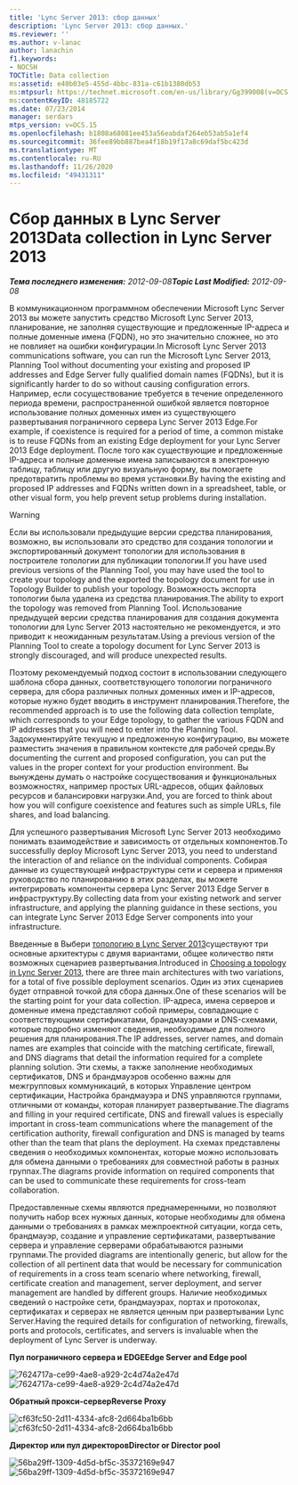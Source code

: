```yaml
---
title: 'Lync Server 2013: сбор данных'
description: 'Lync Server 2013: сбор данных.'
ms.reviewer: ''
ms.author: v-lanac
author: lanachin
f1.keywords:
- NOCSH
TOCTitle: Data collection
ms:assetid: e40b03e5-455d-4bbc-831a-c61b1380db53
ms:mtpsurl: https://technet.microsoft.com/en-us/library/Gg399008(v=OCS.15)
ms:contentKeyID: 48185722
ms.date: 07/23/2014
manager: serdars
mtps_version: v=OCS.15
ms.openlocfilehash: b1808a68081ee453a56eabdaf264eb53ab5a1ef4
ms.sourcegitcommit: 36fee89bb887bea4f18b19f17a8c69daf5bc423d
ms.translationtype: MT
ms.contentlocale: ru-RU
ms.lasthandoff: 11/26/2020
ms.locfileid: "49431311"
---
```

# <a name="data-collection-in-lync-server-2013"></a><span data-ttu-id="4cc60-103">Сбор данных в Lync Server 2013</span><span class="sxs-lookup"><span data-stu-id="4cc60-103">Data collection in Lync Server 2013</span></span>

<div data-xmlns="http://www.w3.org/1999/xhtml">

<div class="topic" data-xmlns="http://www.w3.org/1999/xhtml" data-msxsl="urn:schemas-microsoft-com:xslt" data-cs="https://msdn.microsoft.com/">

<div data-asp="https://msdn2.microsoft.com/asp">



</div>

<div id="mainSection">

<div id="mainBody"><span data-ttu-id="4cc60-104">

<span> </span></span><span class="sxs-lookup"><span data-stu-id="4cc60-104">

<span> </span></span></span>

<span data-ttu-id="4cc60-105">_**Тема последнего изменения:** 2012-09-08_</span><span class="sxs-lookup"><span data-stu-id="4cc60-105">_**Topic Last Modified:** 2012-09-08_</span></span>

<span data-ttu-id="4cc60-106">В коммуникационном программном обеспечении Microsoft Lync Server 2013 вы можете запустить средство Microsoft Lync Server 2013, планирование, не заполняя существующие и предложенные IP-адреса и полные доменные имена (FQDN), но это значительно сложнее, но это не повлияет на ошибки конфигурации.</span><span class="sxs-lookup"><span data-stu-id="4cc60-106">In Microsoft Lync Server 2013 communications software, you can run the Microsoft Lync Server 2013, Planning Tool without documenting your existing and proposed IP addresses and Edge Server fully qualified domain names (FQDNs), but it is significantly harder to do so without causing configuration errors.</span></span> <span data-ttu-id="4cc60-107">Например, если сосуществование требуется в течение определенного периода времени, распространенной ошибкой является повторное использование полных доменных имен из существующего развертывания пограничного сервера Lync Server 2013 Edge.</span><span class="sxs-lookup"><span data-stu-id="4cc60-107">For example, if coexistence is required for a period of time, a common mistake is to reuse FQDNs from an existing Edge deployment for your Lync Server 2013 Edge deployment.</span></span> <span data-ttu-id="4cc60-108">После того как существующие и предложенные IP-адреса и полные доменные имена записываются в электронную таблицу, таблицу или другую визуальную форму, вы помогаете предотвратить проблемы во время установки.</span><span class="sxs-lookup"><span data-stu-id="4cc60-108">By having the existing and proposed IP addresses and FQDNs written down in a spreadsheet, table, or other visual form, you help prevent setup problems during installation.</span></span>

<div>


> [!WARNING]  
> <span data-ttu-id="4cc60-109">Если вы использовали предыдущие версии средства планирования, возможно, вы использовали это средство для создания топологии и экспортированный документ топологии для использования в построителе топологии для публикации топологии.</span><span class="sxs-lookup"><span data-stu-id="4cc60-109">If you have used previous versions of the Planning Tool, you may have used the tool to create your topology and the exported the topology document for use in Topology Builder to publish your topology.</span></span> <span data-ttu-id="4cc60-110">Возможность экспорта топологии была удалена из средства планирования.</span><span class="sxs-lookup"><span data-stu-id="4cc60-110">The ability to export the topology was removed from Planning Tool.</span></span> <span data-ttu-id="4cc60-111">Использование предыдущей версии средства планирования для создания документа топологии для Lync Server 2013 настоятельно не рекомендуется, и это приводит к неожиданным результатам.</span><span class="sxs-lookup"><span data-stu-id="4cc60-111">Using a previous version of the Planning Tool to create a topology document for Lync Server 2013 is strongly discouraged, and will produce unexpected results.</span></span>



</div>

<span data-ttu-id="4cc60-112">Поэтому рекомендуемый подход состоит в использовании следующего шаблона сбора данных, соответствующего топологии пограничного сервера, для сбора различных полных доменных имен и IP-адресов, которые нужно будет вводить в инструмент планирования.</span><span class="sxs-lookup"><span data-stu-id="4cc60-112">Therefore, the recommended approach is to use the following data collection template, which corresponds to your Edge topology, to gather the various FQDN and IP addresses that you will need to enter into the Planning Tool.</span></span> <span data-ttu-id="4cc60-113">Задокументируйте текущую и предложенную конфигурацию, вы можете разместить значения в правильном контексте для рабочей среды.</span><span class="sxs-lookup"><span data-stu-id="4cc60-113">By documenting the current and proposed configuration, you can put the values in the proper context for your production environment.</span></span> <span data-ttu-id="4cc60-114">Вы вынуждены думать о настройке сосуществования и функциональных возможностях, например простых URL-адресов, общих файловых ресурсов и балансировки нагрузки.</span><span class="sxs-lookup"><span data-stu-id="4cc60-114">And, you are forced to think about how you will configure coexistence and features such as simple URLs, file shares, and load balancing.</span></span>

<span data-ttu-id="4cc60-115">Для успешного развертывания Microsoft Lync Server 2013 необходимо понимать взаимодействие и зависимость от отдельных компонентов.</span><span class="sxs-lookup"><span data-stu-id="4cc60-115">To successfully deploy Microsoft Lync Server 2013, you need to understand the interaction of and reliance on the individual components.</span></span> <span data-ttu-id="4cc60-116">Собирая данные из существующей инфраструктуры сети и сервера и применяя руководство по планированию в этих разделах, вы можете интегрировать компоненты сервера Lync Server 2013 Edge Server в инфраструктуру.</span><span class="sxs-lookup"><span data-stu-id="4cc60-116">By collecting data from your existing network and server infrastructure, and applying the planning guidance in these sections, you can integrate Lync Server 2013 Edge Server components into your infrastructure.</span></span>

<span data-ttu-id="4cc60-117">Введенные в Выбери [топологию в Lync Server 2013](lync-server-2013-choosing-a-topology.md)существуют три основные архитектуры с двумя вариантами, общее количество пяти возможных сценариев развертывания.</span><span class="sxs-lookup"><span data-stu-id="4cc60-117">Introduced in [Choosing a topology in Lync Server 2013](lync-server-2013-choosing-a-topology.md), there are three main architectures with two variations, for a total of five possible deployment scenarios.</span></span> <span data-ttu-id="4cc60-118">Один из этих сценариев будет отправной точкой для сбора данных.</span><span class="sxs-lookup"><span data-stu-id="4cc60-118">One of these scenarios will be the starting point for your data collection.</span></span> <span data-ttu-id="4cc60-119">IP-адреса, имена серверов и доменные имена представляют собой примеры, совпадающие с соответствующими сертификатами, брандмауэрами и DNS-схемами, которые подробно изменяют сведения, необходимые для полного решения для планирования.</span><span class="sxs-lookup"><span data-stu-id="4cc60-119">The IP addresses, server names, and domain names are examples that coincide with the matching certificate, firewall, and DNS diagrams that detail the information required for a complete planning solution.</span></span> <span data-ttu-id="4cc60-120">Эти схемы, а также заполнение необходимых сертификатов, DNS и брандмауэров особенно важны для межгрупповых коммуникаций, в которых Управление центром сертификации, Настройка брандмауэра и DNS управляются группами, отличными от команды, которая планирует развертывание.</span><span class="sxs-lookup"><span data-stu-id="4cc60-120">The diagrams and filling in your required certificate, DNS and firewall values is especially important in cross-team communications where the management of the certification authority, firewall configuration and DNS is managed by teams other than the team that plans the deployment.</span></span> <span data-ttu-id="4cc60-121">На схемах представлены сведения о необходимых компонентах, которые можно использовать для обмена данными о требованиях для совместной работы в разных группах.</span><span class="sxs-lookup"><span data-stu-id="4cc60-121">The diagrams provide information on required components that can be used to communicate these requirements for cross-team collaboration.</span></span>

<span data-ttu-id="4cc60-122">Предоставленные схемы являются преднамеренными, но позволяют получить набор всех нужных данных, которые необходимы для обмена данными о требованиях в рамках межпроектной ситуации, когда сеть, брандмауэр, создание и управление сертификатами, развертывание сервера и управление серверами обрабатываются разными группами.</span><span class="sxs-lookup"><span data-stu-id="4cc60-122">The provided diagrams are intentionally generic, but allow for the collection of all pertinent data that would be necessary for communication of requirements in a cross team scenario where networking, firewall, certificate creation and management, server deployment, and server management are handled by different groups.</span></span> <span data-ttu-id="4cc60-123">Наличие необходимых сведений о настройке сети, брандмауэрах, портах и протоколах, сертификатах и серверах не является ценным при развертывании Lync Server.</span><span class="sxs-lookup"><span data-stu-id="4cc60-123">Having the required details for configuration of networking, firewalls, ports and protocols, certificates, and servers is invaluable when the deployment of Lync Server is underway.</span></span>

<span data-ttu-id="4cc60-124">**Пул пограничного сервера и EDGE**</span><span class="sxs-lookup"><span data-stu-id="4cc60-124">**Edge Server and Edge pool**</span></span>

<span data-ttu-id="4cc60-125">![7624717a-ce99-4ae8-a929-2c4d74a2e47d](images/Gg399008.7624717a-ce99-4ae8-a929-2c4d74a2e47d(OCS.15).jpg "7624717a-ce99-4ae8-a929-2c4d74a2e47d")</span><span class="sxs-lookup"><span data-stu-id="4cc60-125">![7624717a-ce99-4ae8-a929-2c4d74a2e47d](images/Gg399008.7624717a-ce99-4ae8-a929-2c4d74a2e47d(OCS.15).jpg "7624717a-ce99-4ae8-a929-2c4d74a2e47d")</span></span>

<span data-ttu-id="4cc60-126">**Обратный прокси-сервер**</span><span class="sxs-lookup"><span data-stu-id="4cc60-126">**Reverse Proxy**</span></span>

<span data-ttu-id="4cc60-127">![cf63fc50-2d11-4334-afc8-2d664ba1b6bb](images/Gg399008.cf63fc50-2d11-4334-afc8-2d664ba1b6bb(OCS.15).jpg "cf63fc50-2d11-4334-afc8-2d664ba1b6bb")</span><span class="sxs-lookup"><span data-stu-id="4cc60-127">![cf63fc50-2d11-4334-afc8-2d664ba1b6bb](images/Gg399008.cf63fc50-2d11-4334-afc8-2d664ba1b6bb(OCS.15).jpg "cf63fc50-2d11-4334-afc8-2d664ba1b6bb")</span></span>

<span data-ttu-id="4cc60-128">**Директор или пул директоров**</span><span class="sxs-lookup"><span data-stu-id="4cc60-128">**Director or Director pool**</span></span>

<span data-ttu-id="4cc60-129">![56ba29ff-1309-4d5d-bf5c-35372169e947](images/Gg399008.56ba29ff-1309-4d5d-bf5c-35372169e947(OCS.15).jpg "56ba29ff-1309-4d5d-bf5c-35372169e947")</span><span class="sxs-lookup"><span data-stu-id="4cc60-129">![56ba29ff-1309-4d5d-bf5c-35372169e947](images/Gg399008.56ba29ff-1309-4d5d-bf5c-35372169e947(OCS.15).jpg "56ba29ff-1309-4d5d-bf5c-35372169e947")</span></span>

<span data-ttu-id="4cc60-130"></div>

<span> </span>

</div>

</div>

</span><span class="sxs-lookup"><span data-stu-id="4cc60-130"></div>

<span> </span>

</div>

</div>

</span></span></div>

